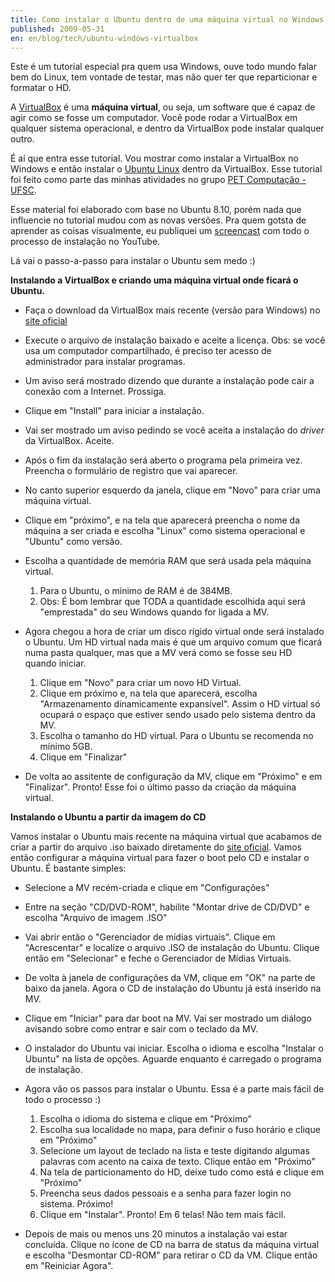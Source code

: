 ```yaml
---
title: Como instalar o Ubuntu dentro de uma máquina virtual no Windows
published: 2009-05-31
en: en/blog/tech/ubuntu-windows-virtualbox
---
```


Este é um tutorial especial pra quem usa Windows, ouve todo mundo falar bem do Linux, tem vontade de testar, mas não quer ter que reparticionar e formatar o HD.

A [VirtualBox][1] é uma **máquina virtual**, ou seja, um software que é capaz de agir como se fosse um computador.
Você pode rodar a VirtualBox em qualquer sistema operacional, e dentro da VirtualBox pode instalar qualquer outro.

É aí que entra esse tutorial.
Vou mostrar como instalar a VirtualBox no Windows e então instalar o [Ubuntu Linux][2] dentro da VirtualBox.
Esse tutorial foi feito como parte das minhas atividades no grupo [PET Computação - UFSC][3].

[1]: <http://www.virtualbox.org/>
[2]: <http://www.ubuntu.com/>
[3]: <http://pet.inf.ufsc.br>

<!--more-->

Esse material foi elaborado com base no Ubuntu 8.10, porém nada que influencie no tutorial mudou com as novas versões.
Pra quem gotsta de aprender as coisas visualmente, eu publiquei um [screencast][4] com todo o processo de instalação no YouTube.

Lá vai o passo-a-passo para instalar o Ubuntu sem medo :)


**Instalando a VirtualBox e criando uma máquina virtual onde ficará o Ubuntu.**

  * Faça o download da VirtualBox mais recente (versão para Windows) no [site oficial][1]

  * Execute o arquivo de instalação baixado e aceite a licença.
    Obs: se você usa um computador compartilhado, é preciso ter acesso de administrador para instalar programas.

  * Um aviso será mostrado dizendo que durante a instalação pode cair a conexão com a Internet. Prossiga.

  * Clique em "Install" para iniciar a instalação.

  * Vai ser mostrado um aviso pedindo se você aceita a instalação do _driver_ da VirtualBox. Aceite.

  * Após o fim da instalação será aberto o programa pela primeira vez. Preencha o formulário de registro que vai aparecer.

  * No canto superior esquerdo da janela, clique em "Novo" para criar uma máquina virtual.

  * Clique em "próximo", e na tela que aparecerá preencha o nome da máquina a ser criada e escolha "Linux" como sistema operacional e "Ubuntu" como versão.

  * Escolha a quantidade de memória RAM que será usada pela máquina virtual.
      1. Para o Ubuntu, o mínimo de RAM é de 384MB.
      2. Obs: É bom lembrar que TODA a quantidade escolhida aqui será "emprestada" do seu Windows quando for ligada a MV.

  * Agora chegou a hora de criar um disco rígido virtual onde será instalado o Ubuntu.
    Um HD virtual nada mais é que um arquivo comum que ficará numa pasta qualquer, mas que a MV verá como se fosse seu HD quando iniciar.
      1. Clique em "Novo" para criar um novo HD Virtual.
      2. Clique em próximo e, na tela que aparecerá, escolha "Armazenamento dinamicamente expansível".
         Assim o HD virtual só ocupará o espaço que estiver sendo usado pelo sistema dentro da MV.
      3. Escolha o tamanho do HD virtual. Para o Ubuntu se recomenda no mínimo 5GB.
      4. Clique em "Finalizar"

  * De volta ao assitente de configuração da MV, clique em "Próximo" e em "Finalizar". Pronto! Esse foi o último passo da criação da máquina virtual.


**Instalando o Ubuntu a partir da imagem do CD**

Vamos instalar o Ubuntu mais recente na máquina virtual que acabamos de criar a partir do arquivo .iso
baixado diretamente do [site oficial][2]. 
Vamos então configurar a máquina virtual para fazer o boot pelo CD e instalar o Ubuntu. É bastante simples:

  * Selecione a MV recém-criada e clique em "Configurações"

  * Entre na seção "CD/DVD-ROM", habilite "Montar drive de CD/DVD" e escolha "Arquivo de imagem .ISO"

  * Vai abrir então o "Gerenciador de mídias virtuais". Clique em "Acrescentar" e localize o arquivo .ISO de instalação do Ubuntu.
    Clique então em "Selecionar" e feche o Gerenciador de Mídias Virtuais.

  * De volta à janela de configurações da VM, clique em "OK" na parte de baixo da janela. 
    Agora o CD de instalação do Ubuntu já está inserido na MV.

  * Clique em "Iniciar" para dar boot na MV. Vai ser mostrado um diálogo avisando sobre como entrar e sair com o teclado da MV.

  * O instalador do Ubuntu vai iniciar. 
    Escolha o idioma e escolha "Instalar o Ubuntu" na lista de opções. Aguarde enquanto é carregado o programa de instalação.

  * Agora vão os passos para instalar o Ubuntu. Essa é a parte mais fácil de todo o processo :)
      1. Escolha o idioma do sistema e clique em "Próximo"
      2. Escolha sua localidade no mapa, para definir o fuso horário e clique em "Próximo"
      3. Selecione um layout de teclado na lista e teste digitando algumas palavras com acento na caixa de texto. Clique então em "Próximo"
      4. Na tela de particionamento do HD, deixe tudo como está e clique em "Próximo"
      5. Preencha seus dados pessoais e a senha para fazer login no sistema. Próximo!
      6. Clique em "Instalar". Pronto! Em 6 telas! Não tem mais fácil.

  * Depois de mais ou menos uns 20 minutos a instalação vai estar concluída.
    Clique no ícone de CD na barra de status da máquina virtual e escolha "Desmontar CD-ROM" para retirar o CD da VM. 
    Clique então em "Reiniciar Agora".

[4]: <http://www.youtube.com/watch?v=wUln3JuE7iU>
